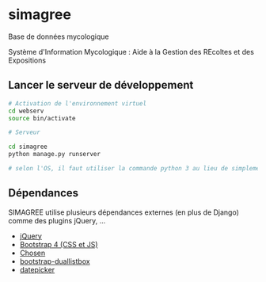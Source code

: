# simagree
Base de données mycologique

Système d'Information Mycologique : Aide à la Gestion des REcoltes et des Expositions


## Lancer le serveur de développement

```bash
# Activation de l'environnement virtuel
cd webserv
source bin/activate

# Serveur

cd simagree
python manage.py runserver

# selon l'OS, il faut utiliser la commande python 3 au lieu de simplement python
```

## Dépendances

SIMAGREE utilise plusieurs dépendances externes (en plus de Django) comme des plugins jQuery, ...

* [jQuery](https://jquery.com/)
* [Bootstrap 4 (CSS et JS)](https://getbootstrap.com/)
* [Chosen](https://harvesthq.github.io/chosen/)
* [bootstrap-duallistbox](https://github.com/istvan-ujjmeszaros/bootstrap-duallistbox)
* [datepicker](https://github.com/fengyuanchen/datepicker)

